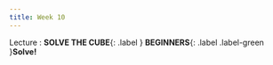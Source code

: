 ```yaml
---
title: Week 10
---
```


Lecture
: **SOLVE THE CUBE**{: .label } **BEGINNERS**{: .label .label-green }**Solve!**